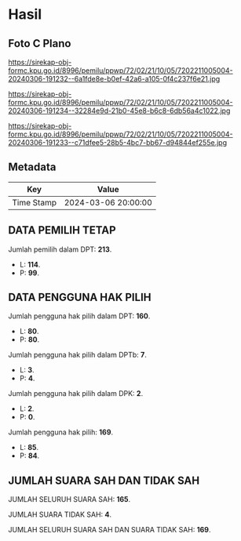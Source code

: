 # Hasil

## Foto C Plano

https://sirekap-obj-formc.kpu.go.id/8996/pemilu/ppwp/72/02/21/10/05/7202211005004-20240306-191232--6a1fde8e-b0ef-42a6-a105-0f4c237f6e21.jpg

https://sirekap-obj-formc.kpu.go.id/8996/pemilu/ppwp/72/02/21/10/05/7202211005004-20240306-191234--32284e9d-21b0-45e8-b6c8-6db56a4c1022.jpg

https://sirekap-obj-formc.kpu.go.id/8996/pemilu/ppwp/72/02/21/10/05/7202211005004-20240306-191233--c71dfee5-28b5-4bc7-bb67-d94844ef255e.jpg


## Metadata

| Key        | Value               |
| ---------- | ------------------- |
| Time Stamp | 2024-03-06 20:00:00 |


## DATA PEMILIH TETAP

Jumlah pemilih dalam DPT: **213**.
 * L: **114**.
 * P: **99**.

## DATA PENGGUNA HAK PILIH

Jumlah pengguna hak pilih dalam DPT: **160**.
 * L: **80**.
 * P: **80**.

Jumlah pengguna hak pilih dalam DPTb: **7**.
 * L: **3**.
 * P: **4**.

Jumlah pengguna hak pilih dalam DPK: **2**.
 * L: **2**.
 * P: **0**.

Jumlah pengguna hak pilih: **169**.
 * L: **85**.
 * P: **84**.

## JUMLAH SUARA SAH DAN TIDAK SAH

JUMLAH SELURUH SUARA SAH: **165**.

JUMLAH SUARA TIDAK SAH: **4**.

JUMLAH SELURUH SUARA SAH DAN SUARA TIDAK SAH: **169**.


